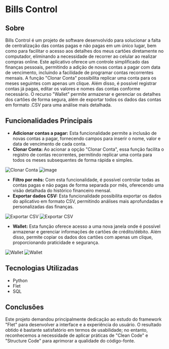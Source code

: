 # Bills Control

## Sobre
Bills Control é um projeto de software desenvolvido para solucionar a falta de centralização das contas pagas e não pagas em um único lugar, bem como para facilitar o acesso aos detalhes dos meus cartões diretamente no computador, eliminando a necessidade de recorrer ao celular ao realizar compras online. Este aplicativo oferece um controle simplificado das finanças pessoais, permitindo a adição de novas contas a pagar com data de vencimento, incluindo a facilidade de programar contas recorrentes mensais. A função "Clonar Conta" possibilita replicar uma conta para os meses seguintes com apenas um clique. Além disso, é possível registrar contas já pagas, editar os valores e nomes das contas conforme necessário. O recurso "Wallet" permite armazenar e gerenciar os detalhes dos cartões de forma segura, além de exportar todos os dados das contas em formato .CSV para uma análise mais detalhada.

## Funcionalidades Principais

- **Adicionar contas a pagar:** Esta funcionalidade permite a inclusão de novas contas a pagar, fornecendo campos para inserir o nome, valor e data de vencimento de cada conta.
- **Clonar Conta:** Ao acionar a opção "Clonar Conta", essa função facilita o registro de contas recorrentes, permitindo replicar uma conta para todos os meses subsequentes de forma rápida e simples.

![Clonar Conta](https://github.com/DevTheo25/Bills_control/assets/122491960/50348af4-5a72-4007-b495-03e4a7fc1291)
![image](https://github.com/DevTheo25/Bills_control/assets/122491960/31abad78-8f16-4a2f-8e1e-19783ec7df06)

- **Filtro por mês:** Com esta funcionalidade, é possível controlar todas as contas pagas e não pagas de forma separada por mês, oferecendo uma visão detalhada do histórico financeiro mensal.
- **Exportar dados CSV:** Esta funcionalidade possibilita exportar os dados do aplicativo em formato CSV, permitindo análises mais aprofundadas e personalizadas das finanças.
  
![Exportar CSV](https://github.com/DevTheo25/Bills_control/assets/122491960/288fcaac-a64c-4ef4-81e0-eae2284670b9)
![Exportar CSV](https://github.com/DevTheo25/Bills_control/assets/122491960/488c055c-aef2-462a-9168-6bc82682cc81)

- **Wallet:** Esta função oferece acesso a uma nova janela onde é possível armazenar e gerenciar informações de cartões de crédito/débito. Além disso, permite copiar os dados dos cartões com apenas um clique, proporcionando praticidade e segurança.

![Wallet](https://github.com/DevTheo25/Bills_control/assets/122491960/b9742833-e481-4bb6-8f42-93b52ba2729e)
![Wallet](https://github.com/DevTheo25/Bills_control/assets/122491960/5d44bda7-f792-4a08-891d-2ccb7a532af2)

## Tecnologias Utilizadas
- Python
- Flet
- SQL

## Conclusões
Este projeto demandou principalmente dedicação ao estudo do framework "Flet" para desenvolver a interface e a experiência do usuário. O resultado obtido é bastante satisfatório em termos de usabilidade; no entanto, reconhecemos a necessidade de aplicar práticas de "Clean Code" e "Structure Code" para aprimorar a qualidade do código-fonte.
